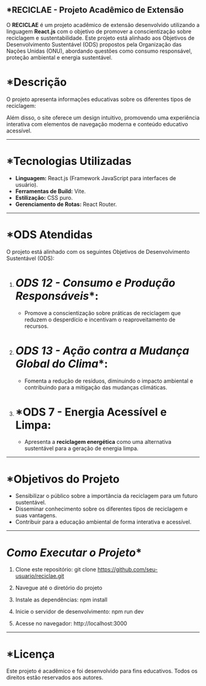 

## *RECICLAE - Projeto Acadêmico de Extensão
O **RECICLAE** é um projeto acadêmico de extensão desenvolvido utilizando a linguagem **React.js** com o objetivo de promover a conscientização sobre reciclagem e sustentabilidade. Este projeto está alinhado aos Objetivos de Desenvolvimento Sustentável (ODS) propostos pela Organização das Nações Unidas (ONU), abordando questões como consumo responsável, proteção ambiental e energia sustentável.

# *Descrição
O projeto apresenta informações educativas sobre os diferentes tipos de reciclagem:

Além disso, o site oferece um design intuitivo, promovendo uma experiência interativa com elementos de navegação moderna e conteúdo educativo acessível.

---

# *Tecnologias Utilizadas
- **Linguagem:** React.js (Framework JavaScript para interfaces de usuário).
- **Ferramentas de Build:** Vite.
- **Estilização:** CSS puro.
- **Gerenciamento de Rotas:** React Router.

---

# *ODS Atendidas
O projeto está alinhado com os seguintes Objetivos de Desenvolvimento Sustentável (ODS):

1. # *ODS 12 - Consumo e Produção Responsáveis**:
   - Promove a conscientização sobre práticas de reciclagem que reduzem o desperdício e incentivam o reaproveitamento de recursos.

2. # *ODS 13 - Ação contra a Mudança Global do Clima**:
   - Fomenta a redução de resíduos, diminuindo o impacto ambiental e contribuindo para a mitigação das mudanças climáticas.

3. # *ODS 7 - Energia Acessível e Limpa:
   - Apresenta a **reciclagem energética** como uma alternativa sustentável para a geração de energia limpa.

---

# *Objetivos do Projeto
- Sensibilizar o público sobre a importância da reciclagem para um futuro sustentável.
- Disseminar conhecimento sobre os diferentes tipos de reciclagem e suas vantagens.
- Contribuir para a educação ambiental de forma interativa e acessível.

---

# *Como Executar o Projeto**
1. Clone este repositório:
   git clone https://github.com/seu-usuario/reciclae.git

2. Navegue até o diretório do projeto
3. Instale as dependências:
   npm install

4. Inicie o servidor de desenvolvimento:
   npm run dev
   
5. Acesse no navegador:
   http://localhost:3000

---

# *Licença
Este projeto é acadêmico e foi desenvolvido para fins educativos. Todos os direitos estão reservados aos autores.

